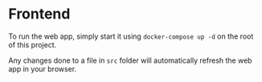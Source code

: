 # Frontend

To run the web app, simply start it using `docker-compose up -d` on the root of this project.

Any changes done to a file in `src` folder will automatically refresh the web app in your browser.